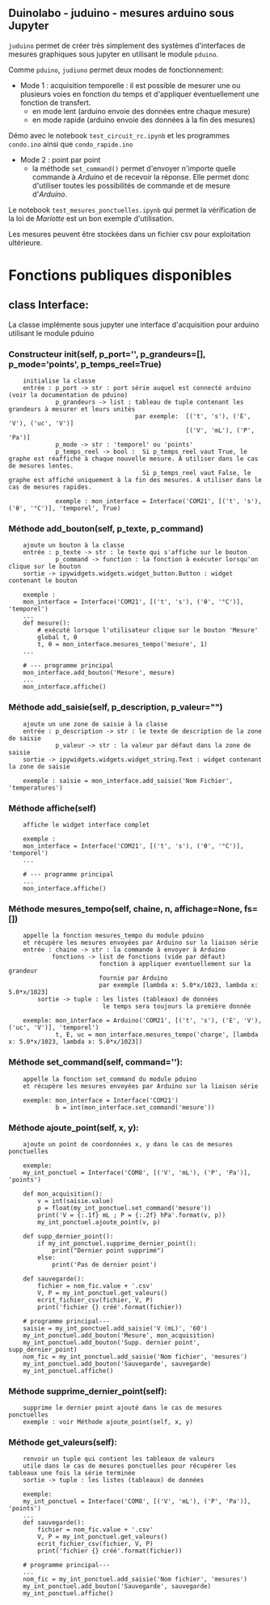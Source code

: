
## Duinolabo - juduino  - mesures arduino sous Jupyter

`juduino` permet de créer très simplement des systèmes d'interfaces de mesures graphiques sous jupyter en utilisant le module `pduino`.

Comme `pduino`, `judiuno` permet deux modes de fonctionnement:
            
- Mode 1 : acquisition temporelle : il est possible de mesurer une ou plusieurs voies en fonction du temps et d'appliquer éventuellement une fonction de transfert.
    - en mode lent (arduino envoie des données entre chaque mesure)
    - en mode rapide (arduino envoie des données à la fin des mesures)

Démo avec le notebook `test_circuit_rc.ipynb` et les programmes `condo.ino` ainsi que `condo_rapide.ino`

- Mode 2 : point par point
    - la méthode `set_command()` permet d'envoyer n'importe quelle commande à _Arduino_ et de recevoir la réponse. Elle permet donc d'utiliser toutes les possibilités de commande et de mesure d'_Arduino_.

Le notebook `test_mesures_ponctuelles.ipynb` qui permet la vérification de la loi de _Mariotte_ est un bon exemple d'utilisation.
              
Les mesures peuvent être stockées dans un fichier csv pour exploitation ultérieure.

# Fonctions publiques disponibles

## class Interface:
La classe implémente sous jupyter une interface d'acquisition pour arduino utilisant le module pduino

### Constructeur __init__(self, p_port='', p_grandeurs=[], p_mode='points', p_temps_reel=True)
        initialise la classe
        entrée : p_port -> str : port série auquel est connecté arduino (voir la documentation de pduino)
                 p_grandeurs -> list : tableau de tuple contenant les grandeurs à mesurer et leurs unités
                                       par exemple:  [('t', 's'), ('E', 'V'), ('uc', 'V')]
                                                     [('V', 'mL'), ('P', 'Pa')]
                 p_mode -> str : 'temporel' ou 'points'
                 p_temps_reel -> bool :  Si p_temps_reel vaut True, le graphe est réaffiché à chaque nouvelle mesure. A utiliser dans le cas de mesures lentes.
                                         Si p_temps_reel vaut False, le graphe est affiché uniquement à la fin des mesures. A utiliser dans le cas de mesures rapides.   
                                         
                 exemple : mon_interface = Interface('COM21', [('t', 's'), ('θ', '°C')], 'temporel', True)
        
### Méthode add_bouton(self, p_texte, p_command)
        ajoute un bouton à la classe
        entrée : p_texte -> str : le texte qui s'affiche sur le bouton
                 p_command -> function : la fonction à exécuter lorsqu'on clique sur le bouton  
        sortie -> ipywidgets.widgets.widget_button.Button : widget contenant le bouton
        
        exemple :
        mon_interface = Interface('COM21', [('t', 's'), ('θ', '°C')], 'temporel')
        ...
        def mesure():
            # exécuté lorsque l'utilisateur clique sur le bouton 'Mesure'
            global t, θ
            t, θ = mon_interface.mesures_tempo('mesure', 1)
        ...
    
        # --- programme principal
        mon_interface.add_bouton('Mesure', mesure)
        ...
        mon_interface.affiche()    

### Méthode add_saisie(self, p_description, p_valeur="")
        ajoute un une zone de saisie à la classe
        entrée : p_description -> str : le texte de description de la zone de saisie
                 p_valeur -> str : la valeur par défaut dans la zone de saisie 
        sortie -> ipywidgets.widgets.widget_string.Text : widget contenant la zone de saisie
        
        exemple : saisie = mon_interface.add_saisie('Nom Fichier', 'temperatures')

### Méthode affiche(self)
        affiche le widget interface complet
        
        exemple :
        mon_interface = Interface('COM21', [('t', 's'), ('θ', '°C')], 'temporel')
        ...
    
        # --- programme principal
        ...
        mon_interface.affiche()   
                
### Méthode mesures_tempo(self, chaine, n, affichage=None, fs=[])
        appelle la fonction mesures_tempo du module pduino
        et récupère les mesures envoyées par Arduino sur la liaison série
        entrée : chaine -> str : la commande à envoyer à Arduino
                fonctions -> list de fonctions (vide par défaut)
                             fonction à appliquer eventuellement sur la grandeur
                             fournie par Arduino
                             par exemple [lambda x: 5.0*x/1023, lambda x: 5.0*x/1023]
            sortie -> tuple : les listes (tableaux) de données
                              le temps sera toujours la première donnée
                              
        exemple: mon_interface = Arduino('COM21', [('t', 's'), ('E', 'V'), ('uc', 'V')], 'temporel')
                 t, E, uc = mon_interface.mesures_tempo('charge', [lambda x: 5.0*x/1023, lambda x: 5.0*x/1023])
    
### Méthode set_command(self, command=''):
        appelle la fonction set_command du module pduino
        et récupère les mesures envoyées par Arduino sur la liaison série
        
        exemple: mon_interface = Interface('COM21')
                 b = int(mon_interface.set_command('mesure'))
    
### Méthode ajoute_point(self, x, y):
        ajoute un point de coordonnées x, y dans le cas de mesures ponctuelles
        
        exemple:
        my_int_ponctuel = Interface('COM8', [('V', 'mL'), ('P', 'Pa')], 'points')

        def mon_acquisition():
            v = int(saisie.value)
            p = float(my_int_ponctuel.set_command('mesure'))
            print('V = {:.1f} mL ; P = {:.2f} hPa'.format(v, p))
            my_int_ponctuel.ajoute_point(v, p)
    
        def supp_dernier_point():
            if my_int_ponctuel.supprime_dernier_point():
                print("Dernier point supprimé")
            else:
                print('Pas de dernier point')
    
        def sauvegarde():
            fichier = nom_fic.value + '.csv'
            V, P = my_int_ponctuel.get_valeurs()
            ecrit_fichier_csv(fichier, V, P)
            print('fichier {} créé'.format(fichier))
    
        # programme principal---    
        saisie = my_int_ponctuel.add_saisie('V (mL)', '60')
        my_int_ponctuel.add_bouton('Mesure', mon_acquisition)
        my_int_ponctuel.add_bouton('Supp. dernier point', supp_dernier_point)
        nom_fic = my_int_ponctuel.add_saisie('Nom fichier', 'mesures')
        my_int_ponctuel.add_bouton('Sauvegarde', sauvegarde)
        my_int_ponctuel.affiche()
        
### Méthode supprime_dernier_point(self):
        supprime le dernier point ajouté dans le cas de mesures ponctuelles
        exemple : voir Méthode ajoute_point(self, x, y)
        
### Méthode get_valeurs(self):
        renvoir un tuple qui contient les tableaux de valeurs
        utile dans le cas de mesures ponctuelles pour récupérer les tableaux une fois la série terminée
        sortie -> tuple : les listes (tableaux) de données
        
        exemple:
        my_int_ponctuel = Interface('COM8', [('V', 'mL'), ('P', 'Pa')], 'points')
        ...
        def sauvegarde():
            fichier = nom_fic.value + '.csv'
            V, P = my_int_ponctuel.get_valeurs()
            ecrit_fichier_csv(fichier, V, P)
            print('fichier {} créé'.format(fichier))
    
        # programme principal---    
        ...
        nom_fic = my_int_ponctuel.add_saisie('Nom fichier', 'mesures')
        my_int_ponctuel.add_bouton('Sauvegarde', sauvegarde)
        my_int_ponctuel.affiche()